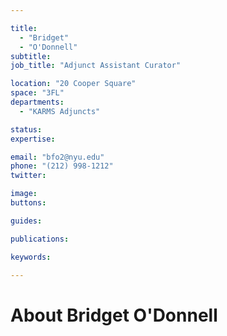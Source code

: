```yaml
---

title:
  - "Bridget"
  - "O'Donnell"
subtitle: 
job_title: "Adjunct Assistant Curator"

location: "20 Cooper Square"
space: "3FL"
departments:
  - "KARMS Adjuncts"

status: 
expertise:

email: "bfo2@nyu.edu"
phone: "(212) 998-1212"
twitter: 

image: 
buttons:

guides:

publications:

keywords:

---
```


# About Bridget O'Donnell



